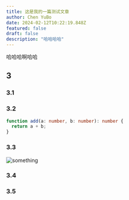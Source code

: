 ```yaml
---
title: 这是我的一篇测试文章
author: Chen YuBo
date: 2024-02-12T10:22:19.848Z
featured: false
draft: false
description: "哈哈哈哈"
---
```


哈哈哈啊哈哈

## 3

### 3.1

### 3.2

```ts
function add(a: number, b: number): number {
  return a + b;
}
```

### 3.3

![something](/assets/images/example.png)

### 3.4

### 3.5
